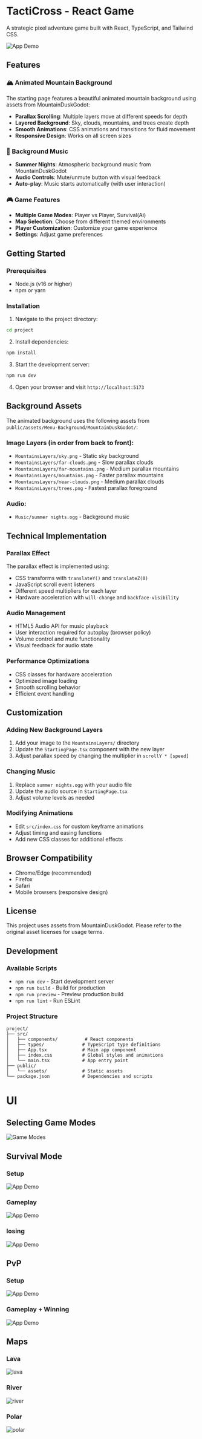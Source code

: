 # TactiCross - React Game

A strategic pixel adventure game built with React, TypeScript, and Tailwind CSS.

![App Demo](demos/TactiCross_demo_1.gif)

## Features

### 🏔️ Animated Mountain Background
The starting page features a beautiful animated mountain background using assets from MountainDuskGodot:

- **Parallax Scrolling**: Multiple layers move at different speeds for depth
- **Layered Background**: Sky, clouds, mountains, and trees create depth
- **Smooth Animations**: CSS animations and transitions for fluid movement
- **Responsive Design**: Works on all screen sizes

### 🎵 Background Music
- **Summer Nights**: Atmospheric background music from MountainDuskGodot
- **Audio Controls**: Mute/unmute button with visual feedback
- **Auto-play**: Music starts automatically (with user interaction)

### 🎮 Game Features
- **Multiple Game Modes**: Player vs Player, Survival(Ai)
- **Map Selection**: Choose from different themed environments
- **Player Customization**: Customize your game experience
- **Settings**: Adjust game preferences

## Getting Started

### Prerequisites
- Node.js (v16 or higher)
- npm or yarn

### Installation

1. Navigate to the project directory:
```bash
cd project
```

2. Install dependencies:
```bash
npm install
```

3. Start the development server:
```bash
npm run dev
```

4. Open your browser and visit `http://localhost:5173`

## Background Assets

The animated background uses the following assets from `public/assets/Menu-Background/MountainDuskGodot/`:

### Image Layers (in order from back to front):
- `MountainsLayers/sky.png` - Static sky background
- `MountainsLayers/far-clouds.png` - Slow parallax clouds
- `MountainsLayers/far-mountains.png` - Medium parallax mountains
- `MountainsLayers/mountains.png` - Faster parallax mountains
- `MountainsLayers/near-clouds.png` - Medium parallax clouds
- `MountainsLayers/trees.png` - Fastest parallax foreground

### Audio:
- `Music/summer nights.ogg` - Background music

## Technical Implementation

### Parallax Effect
The parallax effect is implemented using:
- CSS transforms with `translateY()` and `translateZ(0)`
- JavaScript scroll event listeners
- Different speed multipliers for each layer
- Hardware acceleration with `will-change` and `backface-visibility`

### Audio Management
- HTML5 Audio API for music playback
- User interaction required for autoplay (browser policy)
- Volume control and mute functionality
- Visual feedback for audio state

### Performance Optimizations
- CSS classes for hardware acceleration
- Optimized image loading
- Smooth scrolling behavior
- Efficient event handling

## Customization

### Adding New Background Layers
1. Add your image to the `MountainsLayers/` directory
2. Update the `StartingPage.tsx` component with the new layer
3. Adjust parallax speed by changing the multiplier in `scrollY * [speed]`

### Changing Music
1. Replace `summer nights.ogg` with your audio file
2. Update the audio source in `StartingPage.tsx`
3. Adjust volume levels as needed

### Modifying Animations
- Edit `src/index.css` for custom keyframe animations
- Adjust timing and easing functions
- Add new CSS classes for additional effects

## Browser Compatibility

- Chrome/Edge (recommended)
- Firefox
- Safari
- Mobile browsers (responsive design)

## License

This project uses assets from MountainDuskGodot. Please refer to the original asset licenses for usage terms.

## Development

### Available Scripts
- `npm run dev` - Start development server
- `npm run build` - Build for production
- `npm run preview` - Preview production build
- `npm run lint` - Run ESLint

### Project Structure
```
project/
├── src/
│   ├── components/          # React components
│   ├── types/              # TypeScript type definitions
│   ├── App.tsx             # Main app component
│   ├── index.css           # Global styles and animations
│   └── main.tsx            # App entry point
├── public/
│   └── assets/             # Static assets
└── package.json            # Dependencies and scripts
```
# UI
## Selecting Game Modes 
![Game Modes](demos/TactiCross_demo_2.gif)

## Survival Mode
### Setup
![App Demo](demos/TactiCross_demo_3.gif)
### Gameplay
![App Demo](demos/TactiCross_demo_4.gif)
### losing
![App Demo](demos/TactiCross_demo_5.gif)

## PvP
### Setup
![App Demo](demos/TactiCross_demo_6.gif)
### Gameplay + Winning
![App Demo](demos/TactiCross_demo_7.gif)

## Maps 
### Lava
![lava](Screenshots/lava.png)
### River
![river](Screenshots/river.png)
### Polar
![polar](Screenshots/polar.png)
